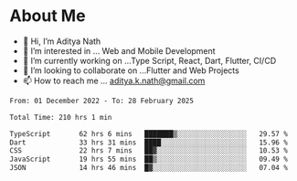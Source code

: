 # About Me

- 👋 Hi, I’m Aditya Nath
- 👀 I’m interested in ... Web and Mobile Development
- 🌱 I’m currently working on ...Type Script, React, Dart, Flutter, CI/CD
- 💞️ I’m looking to collaborate on ...Flutter and Web Projects
- 📫 How to reach me ... aditya.k.nath@gmail.com

<!--START_SECTION:waka-->

```txt
From: 01 December 2022 - To: 28 February 2025

Total Time: 210 hrs 1 min

TypeScript       62 hrs 6 mins   ███████▒░░░░░░░░░░░░░░░░░   29.57 %
Dart             33 hrs 31 mins  ████░░░░░░░░░░░░░░░░░░░░░   15.96 %
CSS              22 hrs 7 mins   ██▓░░░░░░░░░░░░░░░░░░░░░░   10.53 %
JavaScript       19 hrs 55 mins  ██▒░░░░░░░░░░░░░░░░░░░░░░   09.49 %
JSON             14 hrs 46 mins  █▓░░░░░░░░░░░░░░░░░░░░░░░   07.04 %
```

<!--END_SECTION:waka-->

<!---
kronosking007/kronosking007 is a ✨ special ✨ repository because its `README.md` (this file) appears on your GitHub profile.
You can click the Preview link to take a look at your changes.
--->
